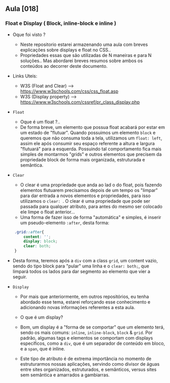 ## Aula [018]

### Float e Display ( Block, inline-block e inline )

- Oque foi visto ?
  * Neste repositorio estarei armazenando uma aula com breves explicações sobre displays e float no CSS..
  * Propriedades essas que são utilizadas de N maneiras e para N soluções.. Mas abordarei breves resumos sobre ambos os conteúdos ao decorrer deste documento.

- Links Uteis:
  * W3S (Float and Clear) --> https://www.w3schools.com/css/css_float.asp
  * W3S (Display property) --> https://www.w3schools.com/cssref/pr_class_display.php

- `Float`
  * Oque é um float ?..
  * De forma breve, um elemento que possua float acabará por estar em um estado de "flutuar". Quando possuimos um elemento `block` e queremos que não consuma toda a tela, utilizamos um `float: left`, assim ele após consumir seu espaço referente a altura e largura "flutuará" para a esquerda. Possuindo tal comportamento fica mais simples de montarmos "grids" e outros elementos que precisem da propriedade block de forma mais organizada, estruturada e semântica.
  
- `Clear`
  * O clear é uma propriedade que anda ao lad   o do float, pois fazendo elementos flutuarem precisamos depois de um tempo os "limpar" para dar entrada a novos elementos e propriedades, para isso utilizamos o `clear: `. O clear é uma propriedade que pode ser passada para qualquer atributo, para antes do mesmo ser colocado ele limpe o float anterior...
  * Uma forma de fazer isso de forma "automática" e simples, é inserir um pseudo-elemento `:after`, desta forma:

```css
    .grid::after{
        content: '';   
        display: block;
        clear: both;
    }
```
  * Desta forma, teremos após a `div` com a class `grid`, um content vazio, sendo do tipo block para "pular" uma linha e o `clear: both;`, que limpará todos os lados para dar segmento ao elemento que vier a seguir.


- `Display`
  * Por mais que anteriormente, em outros repositórios, eu tenha abordado esse tema, estarei reforçando esse conhecimento e adicionando novas informações referentes a esta aula.

  * O que é um display?
  * Bom, um display é a "forma de se comportar" que um elemento terá, sendo os mais comuns: `inline`, `inline-block`, `block` & `grid`. Por padrão, algumas tags e elementos se comportam com displays específicos, como a `div`, que é um separador de conteúdo em bloco, e a `span`, que é inline.

  * Este tipo de atributo é de extrema importância no momento de estruturarmos nossas aplicações, servindo como divisor de águas entre sites organizados, estruturados, e semânticos, versus sites sem semântica e amarrados a gambiarras.
